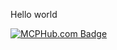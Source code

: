 Hello world

[![MCPHub.com Badge](https://mcphub.com/api/mcp-servers/localaiapp/news-mcp/badge)](https://mcphub.com/mcp-servers/localaiapp/news-mcp)